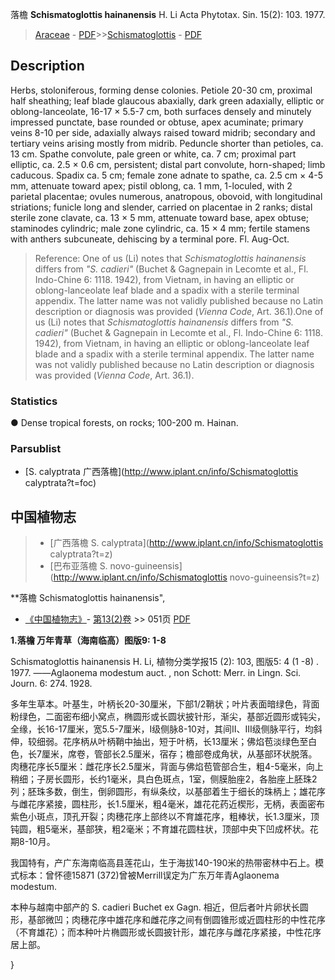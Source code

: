 落檐 **Schismatoglottis hainanensis** H. Li Acta Phytotax. Sin. 15(2): 103. 1977.

> [Araceae](http://www.iplant.cn/info/Araceae?t=foc) - [PDF](http://www.iplant.cn/foc/pdf/Araceae.pdf)>>[Schismatoglottis](http://www.iplant.cn/info/Schismatoglottis?t=foc) - [PDF](http://www.iplant.cn/foc/pdf/Schismatoglottis.pdf)

## Description

Herbs, stoloniferous, forming dense colonies. Petiole 20-30 cm, proximal half sheathing; leaf blade glaucous abaxially, dark green adaxially, elliptic or oblong-lanceolate, 16-17 × 5.5-7 cm, both surfaces densely and minutely impressed punctate, base rounded or obtuse, apex acuminate; primary veins 8-10 per side, adaxially always raised toward midrib; secondary and tertiary veins arising mostly from midrib. Peduncle shorter than petioles, ca. 13 cm. Spathe convolute, pale green or white, ca. 7 cm; proximal part elliptic, ca. 2.5 × 0.6 cm, persistent; distal part convolute, horn-shaped; limb caducous. Spadix ca. 5 cm; female zone adnate to spathe, ca. 2.5 cm × 4-5 mm, attenuate toward apex; pistil oblong, ca. 1 mm, 1-loculed, with 2 parietal placentae; ovules numerous, anatropous, obovoid, with longitudinal striations; funicle long and slender, carried on placentae in 2 ranks; distal sterile zone clavate, ca. 13 × 5 mm, attenuate toward base, apex obtuse; staminodes cylindric; male zone cylindric, ca. 15 × 4 mm; fertile stamens with anthers subcuneate, dehiscing by a terminal pore. Fl. Aug-Oct.

> Reference: 
> One of us (Li) notes that *Schismatoglottis hainanensis* differs from *\"S. cadieri\"* (Buchet & Gagnepain in Lecomte et al., Fl. Indo-Chine 6: 1118. 1942), from Vietnam, in having an elliptic or oblong-lanceolate leaf blade and a spadix with a sterile terminal appendix. The latter name was not validly published because no Latin description or diagnosis was provided (*Vienna Code*, Art. 36.1).One of us (Li) notes that *Schismatoglottis hainanensis* differs from *\"S. cadieri\"* (Buchet & Gagnepain in Lecomte et al., Fl. Indo-Chine 6: 1118. 1942), from Vietnam, in having an elliptic or oblong-lanceolate leaf blade and a spadix with a sterile terminal appendix. The latter name was not validly published because no Latin description or diagnosis was provided (*Vienna Code*, Art. 36.1).

### Statistics
● Dense tropical forests, on rocks; 100-200 m. Hainan.

### Parsublist

* [S.  calyptrata  广西落檐](http://www.iplant.cn/info/Schismatoglottis calyptrata?t=foc)

## 中国植物志

> * [广西落檐  S.  calyptrata](http://www.iplant.cn/info/Schismatoglottis calyptrata?t=z)
> * [巴布亚落檐  S.  novo-guineensis](http://www.iplant.cn/info/Schismatoglottis novo-guineensis?t=z)

**落檐 Schismatoglottis hainanensis",

* [《中国植物志》](http://www.iplant.cn/frps)- [第13(2)卷](http://www.iplant.cn/frps/vol/13(2)) >> 051页 [PDF](http://www.iplant.cn/frps/pdf/13(2)/051.pdf)

**1.落檐 万年青草（海南临高）图版9: 1-8**

Schismatoglottis hainanensis H. Li, 植物分类学报15 (2): 103, 图版5: 4 (1 -8) . 1977. ——Aglaonema modestum auct. , non Schott: Merr. in Lingn. Sci. Journ. 6: 274. 1928.

多年生草本。叶基生，叶柄长20-30厘米，下部1/2鞘状；叶片表面暗绿色，背面粉绿色，二面密布细小窝点，椭圆形或长圆状披针形，渐尖，基部近圆形或钝尖，全缘，长16-17厘米，宽5.5-7厘米，I级侧脉8-10对，其间II、III级侧脉平行，均斜伸，较细弱。花序柄从叶柄鞘中抽出，短于叶柄，长13厘米；佛焰苞淡绿色至白色，长7厘米，席卷，管部长2.5厘米，宿存；檐部卷成角状，从基部环状脱落。肉穗花序长5厘米：雌花序长2.5厘米，背面与佛焰苞管部合生，粗4-5毫米，向上稍细；子房长圆形，长约1毫米，具白色斑点，1室，侧膜胎座2，各胎座上胚珠2列；胚珠多数，倒生，倒卵圆形，有纵条纹，以基部着生于细长的珠柄上；雄花序与雌花序紧接，圆柱形，长1.5厘米，粗4毫米，雄花花药近楔形，无柄，表面密布紫色小斑点，顶孔开裂；肉穗花序上部终以不育雄花序，粗棒状，长1.3厘米，顶钝圆，粗5毫米，基部狭，粗2毫米；不育雄花圆柱状，顶部中央下凹成杯状。花期8-10月。

我国特有，产广东海南临高县莲花山，生于海拔140-190米的热带密林中石上。模式标本：曾怀德15871 (372)曾被Merrill误定为广东万年青Aglaonema modestum.

本种与越南中部产的 S. cadieri Buchet ex Gagn. 相近，但后者叶片卵状长圆形，基部微凹；肉穗花序中雄花序和雌花序之间有倒圆锥形或近圆柱形的中性花序（不育雄花）；而本种叶片椭圆形或长圆披针形，雄花序与雌花序紧接，中性花序居上部。

}